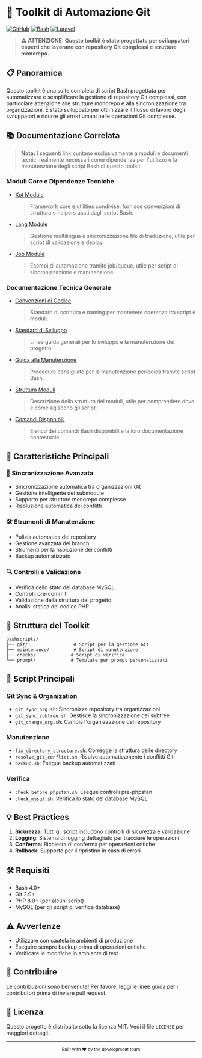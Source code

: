 # 🚀 Toolkit di Automazione Git

[![GitHub](https://img.shields.io/badge/GitHub-100000?style=for-the-badge&logo=github&logoColor=white)](https://github.com)
[![Bash](https://img.shields.io/badge/Bash-4EAA25?style=for-the-badge&logo=gnu-bash&logoColor=white)](https://www.gnu.org/software/bash/)
[![Laravel](https://img.shields.io/badge/Laravel-FF2D20?style=for-the-badge&logo=laravel&logoColor=white)](https://laravel.com)

> **⚠️ ATTENZIONE: Questo toolkit è stato progettato per sviluppatori esperti che lavorano con repository Git complessi e strutture monorepo.**

## 📋 Panoramica

Questo toolkit è una suite completa di script Bash progettata per automatizzare e semplificare la gestione di repository Git complessi, con particolare attenzione alle strutture monorepo e alla sincronizzazione tra organizzazioni. È stato sviluppato per ottimizzare il flusso di lavoro degli sviluppatori e ridurre gli errori umani nelle operazioni Git complesse.

## 📚 Documentazione Correlata

> **Nota:** I seguenti link puntano esclusivamente a moduli e documenti tecnici realmente necessari come dipendenza per l'utilizzo e la manutenzione degli script Bash di questo toolkit.

### Moduli Core e Dipendenze Tecniche
- [Xot Module](../../laravel/Modules/Xot/docs/README.md)
  > Framework core e utilities condivise: fornisce convenzioni di struttura e helpers usati dagli script Bash.
- [Lang Module](../../laravel/Modules/Lang/docs/README.md)
  > Gestione multilingua e sincronizzazione file di traduzione, utile per script di validazione e deploy.
- [Job Module](../../laravel/Modules/Job/docs/README.md)
  > Esempi di automazione tramite job/queue, utile per script di sincronizzazione e manutenzione.

### Documentazione Tecnica Generale
- [Convenzioni di Codice](../../docs/conventions/README.md)
  > Standard di scrittura e naming per mantenere coerenza tra script e moduli.
- [Standard di Sviluppo](../../docs/standards/README.md)
  > Linee guida generali per lo sviluppo e la manutenzione del progetto.
- [Guida alla Manutenzione](../../docs/moduli/manutenzione/README.md)
  > Procedure consigliate per la manutenzione periodica tramite script Bash.
- [Struttura Moduli](../../docs/moduli/struttura/README.md)
  > Descrizione della struttura dei moduli, utile per comprendere dove e come agiscono gli script.
- [Comandi Disponibili](../../docs/moduli/comandi/README.md)
  > Elenco dei comandi Bash disponibili e la loro documentazione contestuale.

## 🎯 Caratteristiche Principali

### 🔄 Sincronizzazione Avanzata
- Sincronizzazione automatica tra organizzazioni Git
- Gestione intelligente dei submodule
- Supporto per strutture monorepo complesse
- Risoluzione automatica dei conflitti

### 🛠️ Strumenti di Manutenzione
- Pulizia automatica dei repository
- Gestione avanzata dei branch
- Strumenti per la risoluzione dei conflitti
- Backup automatizzato

### 🔍 Controlli e Validazione
- Verifica dello stato del database MySQL
- Controlli pre-commit
- Validazione della struttura del progetto
- Analisi statica del codice PHP

## 📁 Struttura del Toolkit

```
bashscripts/
├── git/                 # Script per la gestione Git
├── maintenance/         # Script di manutenzione
├── checks/             # Script di verifica
└── prompt/             # Template per prompt personalizzati
```

## 🚀 Script Principali

### Git Sync & Organization
- `git_sync_org.sh`: Sincronizza repository tra organizzazioni
- `git_sync_subtree.sh`: Gestisce la sincronizzazione dei subtree
- `git_change_org.sh`: Cambia l'organizzazione del repository

### Manutenzione
- `fix_directory_structure.sh`: Corregge la struttura delle directory
- `resolve_git_conflict.sh`: Risolve automaticamente i conflitti Git
- `backup.sh`: Esegue backup automatizzati

### Verifica
- `check_before_phpstan.sh`: Esegue controlli pre-phpstan
- `check_mysql.sh`: Verifica lo stato del database MySQL

## 💡 Best Practices

1. **Sicurezza**: Tutti gli script includono controlli di sicurezza e validazione
2. **Logging**: Sistema di logging dettagliato per tracciare le operazioni
3. **Conferma**: Richiesta di conferma per operazioni critiche
4. **Rollback**: Supporto per il ripristino in caso di errori

## 🛠️ Requisiti

- Bash 4.0+
- Git 2.0+
- PHP 8.0+ (per alcuni script)
- MySQL (per gli script di verifica database)

## ⚠️ Avvertenze

- Utilizzare con cautela in ambienti di produzione
- Eseguire sempre backup prima di operazioni critiche
- Verificare le modifiche in ambiente di test

## 🤝 Contribuire

Le contribuzioni sono benvenute! Per favore, leggi le linee guida per i contributori prima di inviare pull request.

## 📄 Licenza

Questo progetto è distribuito sotto la licenza MIT. Vedi il file `LICENSE` per maggiori dettagli.

---

<div align="center">
  <sub>Built with ❤️ by the development team</sub>
</div> 